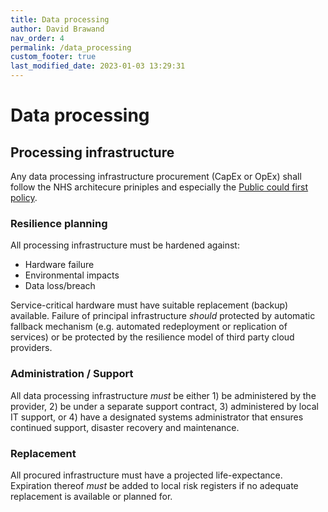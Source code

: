 ```yaml
---
title: Data processing
author: David Brawand
nav_order: 4
permalink: /data_processing
custom_footer: true
last_modified_date: 2023-01-03 13:29:31
---
```

# Data processing

## Processing infrastructure
Any data processing infrastructure procurement (CapEx or OpEx) shall follow the NHS architecure priniples and especially the [Public could first policy](https://digital.nhs.uk/about-nhs-digital/our-work/nhs-digital-architecture/principles/public-cloud-first).

### Resilience planning
All processing infrastructure must be hardened against:
- Hardware failure
- Environmental impacts
- Data loss/breach

Service-critical hardware must have suitable replacement (backup) available. Failure of principal infrastructure _should_ protected by automatic fallback mechanism (e.g. automated redeployment or replication of services) or be protected by the resilience model of third party cloud providers.

### Administration / Support
All data processing infrastructure _must_ be either 1) be administered by the provider, 2) be under a separate support contract, 3) administered by local IT support, or 4) have a designated systems administrator that ensures continued support, disaster recovery and maintenance. 

### Replacement
All procured infrastructure must have a projected life-expectance. Expiration thereof _must_ be added to local risk registers if no adequate replacement is available or planned for.

